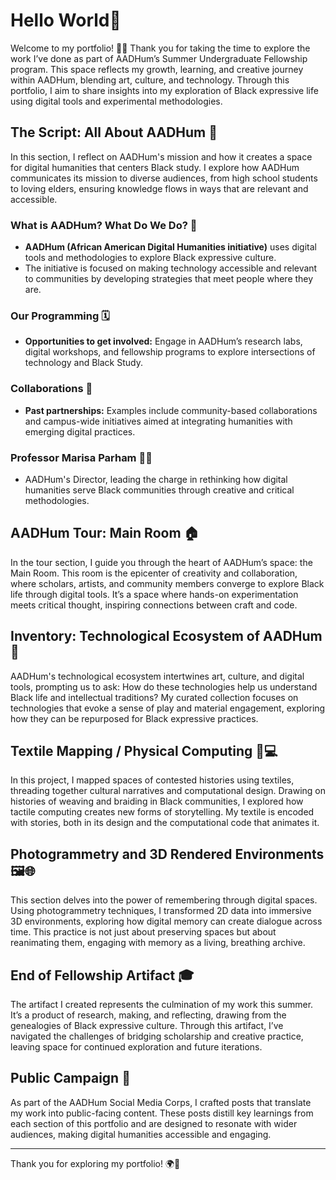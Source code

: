 # Hello World👋

Welcome to my portfolio! 🎨✨ Thank you for taking the time to explore the work I’ve done as part of AADHum’s Summer Undergraduate Fellowship program. This space reflects my growth, learning, and creative journey within AADHum, blending art, culture, and technology. Through this portfolio, I aim to share insights into my exploration of Black expressive life using digital tools and experimental methodologies.

## The Script: All About AADHum 📜

In this section, I reflect on AADHum's mission and how it creates a space for digital humanities that centers Black study. I explore how AADHum communicates its mission to diverse audiences, from high school students to loving elders, ensuring knowledge flows in ways that are relevant and accessible.

### What is AADHum? What Do We Do? 🤔
- **AADHum (African American Digital Humanities initiative)** uses digital tools and methodologies to explore Black expressive culture.
- The initiative is focused on making technology accessible and relevant to communities by developing strategies that meet people where they are.

### Our Programming 🗓️
- **Opportunities to get involved:** Engage in AADHum’s research labs, digital workshops, and fellowship programs to explore intersections of technology and Black Study.

### Collaborations 🤝
- **Past partnerships:** Examples include community-based collaborations and campus-wide initiatives aimed at integrating humanities with emerging digital practices.

### Professor Marisa Parham 👩‍🏫
- AADHum's Director, leading the charge in rethinking how digital humanities serve Black communities through creative and critical methodologies.

## AADHum Tour: Main Room 🏠

In the tour section, I guide you through the heart of AADHum’s space: the Main Room. This room is the epicenter of creativity and collaboration, where scholars, artists, and community members converge to explore Black life through digital tools. It’s a space where hands-on experimentation meets critical thought, inspiring connections between craft and code.

## Inventory: Technological Ecosystem of AADHum 🔧

AADHum's technological ecosystem intertwines art, culture, and digital tools, prompting us to ask: How do these technologies help us understand Black life and intellectual traditions? My curated collection focuses on technologies that evoke a sense of play and material engagement, exploring how they can be repurposed for Black expressive practices.

## Textile Mapping / Physical Computing 🧵💻

In this project, I mapped spaces of contested histories using textiles, threading together cultural narratives and computational design. Drawing on histories of weaving and braiding in Black communities, I explored how tactile computing creates new forms of storytelling. My textile is encoded with stories, both in its design and the computational code that animates it.

## Photogrammetry and 3D Rendered Environments 🖼️🌐

This section delves into the power of remembering through digital spaces. Using photogrammetry techniques, I transformed 2D data into immersive 3D environments, exploring how digital memory can create dialogue across time. This practice is not just about preserving spaces but about reanimating them, engaging with memory as a living, breathing archive.

## End of Fellowship Artifact 🎓

The artifact I created represents the culmination of my work this summer. It’s a product of research, making, and reflecting, drawing from the genealogies of Black expressive culture. Through this artifact, I’ve navigated the challenges of bridging scholarship and creative practice, leaving space for continued exploration and future iterations.

## Public Campaign 📢

As part of the AADHum Social Media Corps, I crafted posts that translate my work into public-facing content. These posts distill key learnings from each section of this portfolio and are designed to resonate with wider audiences, making digital humanities accessible and engaging.

---

Thank you for exploring my portfolio! 🌍🚀


